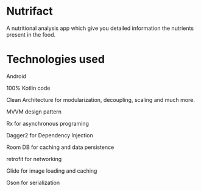# Nutrifact

A nutritional analysis app which give you detailed information the nutrients present in the food.

# Technologies used

Android

100% Kotlin code

Clean Architecture for modularization, decoupling, scaling and much more.

MVVM design pattern

Rx for asynchronous programing

Dagger2 for Dependency Injection

Room DB for caching and data persistence

retrofit for networking

Glide for image loading and caching

Gson for serialization



